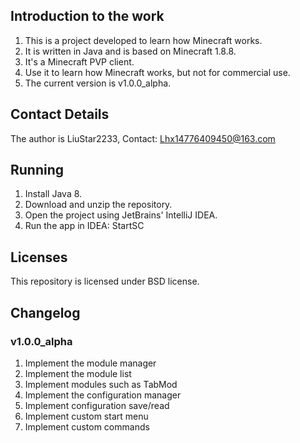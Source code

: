 ## Introduction to the work

1. This is a project developed to learn how Minecraft works.
2. It is written in Java and is based on Minecraft 1.8.8.
3. It's a Minecraft PVP client.
4. Use it to learn how Minecraft works, but not for commercial use.
5. The current version is v1.0.0_alpha.

## Contact Details

The author is LiuStar2233,
Contact: Lhx14776409450@163.com

## Running

1. Install Java 8.
2. Download and unzip the repository.
3. Open the project using JetBrains' IntelliJ IDEA.
4. Run the app in IDEA: StartSC

## Licenses

This repository is licensed under BSD license.

## Changelog
### v1.0.0_alpha

1. Implement the module manager
2. Implement the module list
3. Implement modules such as TabMod
4. Implement the configuration manager
5. Implement configuration save/read
6. Implement custom start menu
7. Implement custom commands 